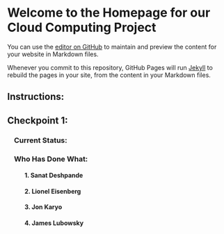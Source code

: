 # Welcome to the Homepage for our Cloud Computing Project

You can use the [editor on GitHub](https://github.com/jkaryo1/CCProject/edit/master/README.md) to maintain and preview the content for your website in Markdown files.

Whenever you commit to this repository, GitHub Pages will run [Jekyll](https://jekyllrb.com/) to rebuild the pages in your site, from the content in your Markdown files.

## Instructions:

## Checkpoint 1:

### &nbsp;&nbsp;&nbsp;&nbsp;Current Status:

### &nbsp;&nbsp;&nbsp;&nbsp;Who Has Done What:

#### &nbsp;&nbsp;&nbsp;&nbsp;&nbsp;&nbsp;&nbsp;&nbsp;&nbsp;&nbsp;&nbsp;&nbsp;1. Sanat Deshpande
  
#### &nbsp;&nbsp;&nbsp;&nbsp;&nbsp;&nbsp;&nbsp;&nbsp;&nbsp;&nbsp;&nbsp;&nbsp;2. Lionel Eisenberg
  
#### &nbsp;&nbsp;&nbsp;&nbsp;&nbsp;&nbsp;&nbsp;&nbsp;&nbsp;&nbsp;&nbsp;&nbsp;3. Jon Karyo
  
#### &nbsp;&nbsp;&nbsp;&nbsp;&nbsp;&nbsp;&nbsp;&nbsp;&nbsp;&nbsp;&nbsp;&nbsp;4. James Lubowsky
